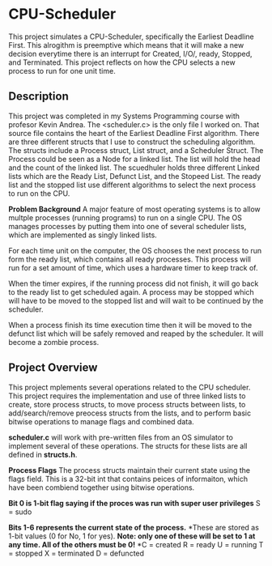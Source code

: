 # CPU-Scheduler
This project simulates a CPU-Scheduler, specifically the Earliest Deadline First. This alrogithm is preemptive which means that it will make a new decision
everytime there is an interrupt for Created, I/O/, ready, Stopped, and Terminated. This project reflects on how the CPU selects a new process to run for 
one unit time.

## Description
This project was completed in my Systems Programming course with profesor Kevin Andrea. The <scheduler.c> is the only file I worked on. That source file contains
the heart of the Earliest Deadline First algorithm. There are three different structs that I use to construct the scheduling algorithm. The structs include a
Process struct, List struct, and a Scheduler Struct. The Process could be seen as a Node for a linked list. The list will hold the head and the count of the linked
list. The scuedhuler holds three different Linked lists which are the Ready List, Defunct List, and the Stopeed List. The ready list and the stopped list use
different algorithms to select the next process to run on the CPU. 

**Problem Background** 
A major feature of most operating systems is to allow multple processes (running programs) to run on a single CPU.
The OS manages processes by putting them into one of several scheduler lists, which are implemented as singly linked lists. 

For each time unit on the computer, the OS chooses the next process to run form the ready list, which contains all 
ready processes. This process will run for a set amount of time, which uses a hardware timer to keep track of.

When the timer expires, if the running process did not finish, it will go back to the ready list to get scheduled again. A process may be stopped which will have to be moved to the stopped list and will wait to be continued by
the scheduler. 

When a process finish its time execution time then it will be moved to the defunct list which will be safely removed and reaped by the scheduler. It will become a zombie process. 

## Project Overview
This project mplements several operations related to the CPU scheduler. This project requires the implementation
and use of three linked lists to create, store process structs, to move process structs between lists, to 
add/search/remove preocess structs from the lists, and to perform basic bitwise operations to manage flags and 
combined data. 

**scheduler.c** will work with pre-written files from an OS simulator to implement several of these operations. 
The structs for these lists are all defined in **structs.h**.

**Process Flags**
The process structs maintain their current state using the flags field. This is a 32-bit int that contains peices of informaiton, which have been combiend together using bitwise operations. 

**Bit 0 is 1-bit flag saying if the proces was run with super user privileges** 
S = sudo

**Bits 1-6 represents the current state of the process.**                                                           *These are stored as 1-bit values (0 for No, 1 for yes).
**Note: only one of these will be set to 1 at any time. All of the others must be 0!**                                *C = created     R = ready     U = running     T = stopped     X = terminated    D = defuncted
